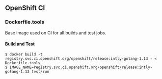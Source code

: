 ## OpenShift CI

### Dockerfile.tools

Base image used on CI for all builds and test jobs.

#### Build and Test

```
$ docker build -t registry.svc.ci.openshift.org/openshift/release:intly-golang-1.13 - < Dockerfile.tools
$ IMAGE_NAME=registry.svc.ci.openshift.org/openshift/release:intly-golang-1.13 test/run
```